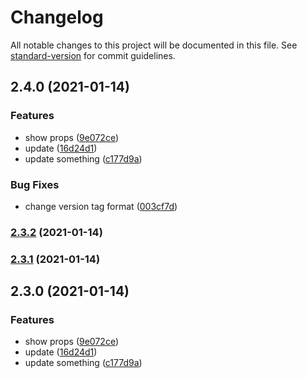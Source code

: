 # Changelog

All notable changes to this project will be documented in this file. See [standard-version](https://github.com/conventional-changelog/standard-version) for commit guidelines.

## 2.4.0 (2021-01-14)


### Features

* show props ([9e072ce](https://github.com/hideokamoto/nx-react-github-registory/commit/9e072ce69d836f3283e693aaf7520859afd61d34))
* update ([16d24d1](https://github.com/hideokamoto/nx-react-github-registory/commit/16d24d1373d72dfb2f1a01c79cc2fa1955dad06a))
* update something ([c177d9a](https://github.com/hideokamoto/nx-react-github-registory/commit/c177d9acf9f079369ea8328f8d0a53f8f6f8878a))


### Bug Fixes

* change version tag format ([003cf7d](https://github.com/hideokamoto/nx-react-github-registory/commit/003cf7d797a41bcfb3e15305a86496a616760e8b))

### [2.3.2](https://github.com/hideokamoto/nx-react-github-registory/compare/ui-v2.3.1...ui-v2.3.2) (2021-01-14)

### [2.3.1](https://github.com/hideokamoto/nx-react-github-registory/compare/ui-v2.3.0...ui-v2.3.1) (2021-01-14)

## 2.3.0 (2021-01-14)


### Features

* show props ([9e072ce](https://github.com/hideokamoto/nx-react-github-registory/commit/9e072ce69d836f3283e693aaf7520859afd61d34))
* update ([16d24d1](https://github.com/hideokamoto/nx-react-github-registory/commit/16d24d1373d72dfb2f1a01c79cc2fa1955dad06a))
* update something ([c177d9a](https://github.com/hideokamoto/nx-react-github-registory/commit/c177d9acf9f079369ea8328f8d0a53f8f6f8878a))
